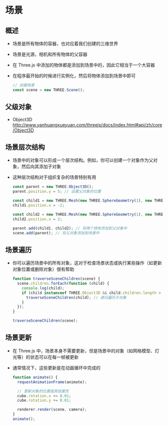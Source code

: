 # 场景

## 概述

+ 场景是所有物体的容器，也对应着我们创建的三维世界
+ 场景是光源，相机和所有物体的父容器

+ 在 Three.js 中添加的物体都是添加到场景中的，因此它相当于一个大容器
+ 在程序最开始的时候进行实例化，然后将物体添加到场景中即可

  ```js
  // 创建场景
  const scene = new THREE.Scene();
  ```

## 父级对象

+ Object3D http://www.yanhuangxueyuan.com/threejs/docs/index.html#api/zh/core/Object3D

## 场景层次结构

+ 场景中的对象可以形成一个层次结构。例如，你可以创建一个对象作为父对象，然后向其添加子对象
+ 这种层次结构对于组织复杂的场景特别有用

  ```js
  const parent = new THREE.Object3D();
  parent.position.y = 5; // 设置父对象的位置

  const child1 = new THREE.Mesh(new THREE.SphereGeometry(1), new THREE.MeshBasicMaterial({color: 0x00ff00}));
  child1.position.x = -2;

  const child2 = new THREE.Mesh(new THREE.SphereGeometry(1), new THREE.MeshBasicMaterial({color: 0x0000ff}));
  child2.position.x = 2;

  parent.add(child1, child2); // 将两个球体添加到父对象中
  scene.add(parent); // 将父对象添加到场景中
  ```

## 场景遍历

+ 你可以遍历场景中的所有对象，这对于检查场景状态或执行某些操作（如更新对象位置或删除对象）很有帮助

  ```js
  function traverseSceneChildren(scene) {
    scene.children.forEach(function (child) {
      console.log(child);
      if (child instanceof THREE.Object3D && child.children.length > 0) {
        traverseSceneChildren(child); // 递归遍历子对象
      }
    });
  }

  traverseSceneChildren(scene);
  ```

## 场景更新

+ 在 Three.js 中，场景本身不需要更新，但是场景中的对象（如网格模型、灯光等）的状态可以在每一帧被更新
+ 通常情况下，这些更新是在动画循环中完成的

  ```js
  function animate() {
    requestAnimationFrame(animate);

    // 更新对象的位置或其他属性
    cube.rotation.x += 0.01;
    cube.rotation.y += 0.01;

    renderer.render(scene, camera);
  }
  animate();
  ```
